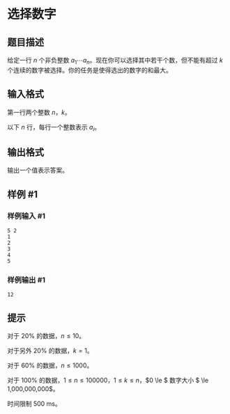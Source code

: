 # 选择数字

## 题目描述

给定一行 $n$ 个非负整数 $a_1 \cdots a_n$。现在你可以选择其中若干个数，但不能有超过 $k$ 个连续的数字被选择。你的任务是使得选出的数字的和最大。

## 输入格式

第一行两个整数 $n$，$k$。

以下 $n$ 行，每行一个整数表示 $a_i$。

## 输出格式

输出一个值表示答案。


## 样例 #1

### 样例输入 #1
```
5 2
1
2
3
4
5
```

### 样例输出 #1

```
12
```

## 提示

对于 $20\%$ 的数据，$n \le 10$。

对于另外 $20\%$ 的数据，$k=1$。

对于 $60\%$ 的数据，$n \le 1000$。

对于 $100\%$ 的数据，$1 \le n \le 100000$，$1 \le k \le n$，$0 \le $ 数字大小 $ \le 1,000,000,000$。

时间限制 $500$ ms。
